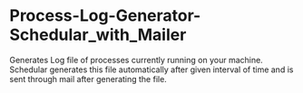 # Process-Log-Generator-Schedular_with_Mailer
Generates Log file of processes currently running on your machine. Schedular generates this file automatically after given interval of time and is sent through mail after generating the file.
